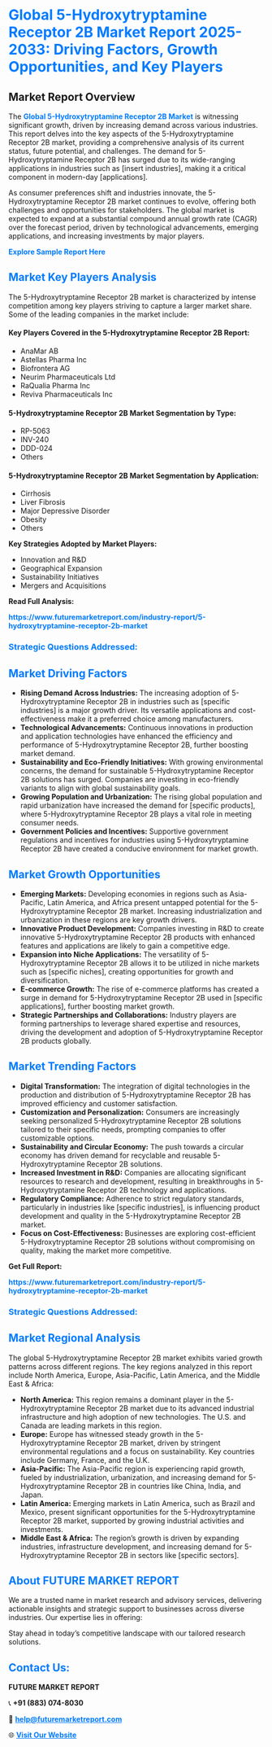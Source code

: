 <h1 style="color: #007BFF;">Global 5-Hydroxytryptamine Receptor 2B Market Report 2025-2033: Driving Factors, Growth Opportunities, and Key Players</h1>

<section id="overview">
<h2>Market Report Overview</h2>
<p>The <a href="https://www.futuremarketreport.com/industry-report/5-hydroxytryptamine-receptor-2b-market" style="color: #007BFF; text-decoration: none;"><strong>Global 5-Hydroxytryptamine Receptor 2B Market</strong></a> is witnessing significant growth, driven by increasing demand across various industries. This report delves into the key aspects of the 5-Hydroxytryptamine Receptor 2B market, providing a comprehensive analysis of its current status, future potential, and challenges. The demand for 5-Hydroxytryptamine Receptor 2B has surged due to its wide-ranging applications in industries such as [insert industries], making it a critical component in modern-day [applications].</p>
<p>As consumer preferences shift and industries innovate, the 5-Hydroxytryptamine Receptor 2B market continues to evolve, offering both challenges and opportunities for stakeholders. The global market is expected to expand at a substantial compound annual growth rate (CAGR) over the forecast period, driven by technological advancements, emerging applications, and increasing investments by major players.</p>
</section>

<section id="overview">
<p><a href="https://www.futuremarketreport.com/request-sample/reportId=85084" style="color: #007BFF; text-decoration: none;"><strong>Explore Sample Report Here</strong></a></p>
</section>

<section id="key-players">
<h2 style="color: #007BFF;">Market Key Players Analysis</h2>
<p>The 5-Hydroxytryptamine Receptor 2B market is characterized by intense competition among key players striving to capture a larger market share. Some of the leading companies in the market include:</p>
<h4>Key Players Covered in the 5-Hydroxytryptamine Receptor 2B Report:</h4>
<ul><li>AnaMar AB</li><li>Astellas Pharma Inc</li><li>Biofrontera AG</li><li>Neurim Pharmaceuticals Ltd</li><li>RaQualia Pharma Inc</li><li>Reviva Pharmaceuticals Inc</li></ul>
<h4>5-Hydroxytryptamine Receptor 2B Market Segmentation by Type:</h4>
<ul><li>RP-5063</li><li>INV-240</li><li>DDD-024</li><li>Others</li></ul>

<h4>5-Hydroxytryptamine Receptor 2B Market Segmentation by Application:</h4>
<ul><li>Cirrhosis</li><li>Liver Fibrosis</li><li>Major Depressive Disorder</li><li>Obesity</li><li>Others</li></ul>
<p><strong>Key Strategies Adopted by Market Players:</strong></p>
<ul>
<li>Innovation and R&D</li>
<li>Geographical Expansion</li>
<li>Sustainability Initiatives</li>
<li>Mergers and Acquisitions</li>
</ul>
</section>

<section>
<p><strong>Read Full Analysis: </strong></p><a href="https://www.futuremarketreport.com/industry-report/5-hydroxytryptamine-receptor-2b-market" style="color: #007BFF; text-decoration: none;"><strong>https://www.futuremarketreport.com/industry-report/5-hydroxytryptamine-receptor-2b-market</strong></a>
<h3 style="color: #007BFF;">Strategic Questions Addressed:</h3>
</section>

<section id="driving-factors">
<h2 style="color: #007BFF;">Market Driving Factors</h2>
<ul>
<li><strong>Rising Demand Across Industries:</strong> The increasing adoption of 5-Hydroxytryptamine Receptor 2B in industries such as [specific industries] is a major growth driver. Its versatile applications and cost-effectiveness make it a preferred choice among manufacturers.</li>
<li><strong>Technological Advancements:</strong> Continuous innovations in production and application technologies have enhanced the efficiency and performance of 5-Hydroxytryptamine Receptor 2B, further boosting market demand.</li>
<li><strong>Sustainability and Eco-Friendly Initiatives:</strong> With growing environmental concerns, the demand for sustainable 5-Hydroxytryptamine Receptor 2B solutions has surged. Companies are investing in eco-friendly variants to align with global sustainability goals.</li>
<li><strong>Growing Population and Urbanization:</strong> The rising global population and rapid urbanization have increased the demand for [specific products], where 5-Hydroxytryptamine Receptor 2B plays a vital role in meeting consumer needs.</li>
<li><strong>Government Policies and Incentives:</strong> Supportive government regulations and incentives for industries using 5-Hydroxytryptamine Receptor 2B have created a conducive environment for market growth.</li>
</ul>
</section>

<section id="growth-opportunities">
<h2 style="color: #007BFF;">Market Growth Opportunities</h2>
<ul>
<li><strong>Emerging Markets:</strong> Developing economies in regions such as Asia-Pacific, Latin America, and Africa present untapped potential for the 5-Hydroxytryptamine Receptor 2B market. Increasing industrialization and urbanization in these regions are key growth drivers.</li>
<li><strong>Innovative Product Development:</strong> Companies investing in R&D to create innovative 5-Hydroxytryptamine Receptor 2B products with enhanced features and applications are likely to gain a competitive edge.</li>
<li><strong>Expansion into Niche Applications:</strong> The versatility of 5-Hydroxytryptamine Receptor 2B allows it to be utilized in niche markets such as [specific niches], creating opportunities for growth and diversification.</li>
<li><strong>E-commerce Growth:</strong> The rise of e-commerce platforms has created a surge in demand for 5-Hydroxytryptamine Receptor 2B used in [specific applications], further boosting market growth.</li>
<li><strong>Strategic Partnerships and Collaborations:</strong> Industry players are forming partnerships to leverage shared expertise and resources, driving the development and adoption of 5-Hydroxytryptamine Receptor 2B products globally.</li>
</ul>
</section>

<section id="trending-factors">
<h2 style="color: #007BFF;">Market Trending Factors</h2>
<ul>
<li><strong>Digital Transformation:</strong> The integration of digital technologies in the production and distribution of 5-Hydroxytryptamine Receptor 2B has improved efficiency and customer satisfaction.</li>
<li><strong>Customization and Personalization:</strong> Consumers are increasingly seeking personalized 5-Hydroxytryptamine Receptor 2B solutions tailored to their specific needs, prompting companies to offer customizable options.</li>
<li><strong>Sustainability and Circular Economy:</strong> The push towards a circular economy has driven demand for recyclable and reusable 5-Hydroxytryptamine Receptor 2B solutions.</li>
<li><strong>Increased Investment in R&D:</strong> Companies are allocating significant resources to research and development, resulting in breakthroughs in 5-Hydroxytryptamine Receptor 2B technology and applications.</li>
<li><strong>Regulatory Compliance:</strong> Adherence to strict regulatory standards, particularly in industries like [specific industries], is influencing product development and quality in the 5-Hydroxytryptamine Receptor 2B market.</li>
<li><strong>Focus on Cost-Effectiveness:</strong> Businesses are exploring cost-efficient 5-Hydroxytryptamine Receptor 2B solutions without compromising on quality, making the market more competitive.</li>
</ul>
</section>

<section>
<p><strong>Get Full Report: </strong></p><a href="https://www.futuremarketreport.com/industry-report/5-hydroxytryptamine-receptor-2b-market" style="color: #007BFF; text-decoration: none;"><strong>https://www.futuremarketreport.com/industry-report/5-hydroxytryptamine-receptor-2b-market</strong></a>
<h3 style="color: #007BFF;">Strategic Questions Addressed:</h3>
</section>


<section id="regional-analysis">
<h2 style="color: #007BFF;">Market Regional Analysis</h2>
<p>The global 5-Hydroxytryptamine Receptor 2B market exhibits varied growth patterns across different regions. The key regions analyzed in this report include North America, Europe, Asia-Pacific, Latin America, and the Middle East & Africa:</p>
<ul>
<li><strong>North America:</strong> This region remains a dominant player in the 5-Hydroxytryptamine Receptor 2B market due to its advanced industrial infrastructure and high adoption of new technologies. The U.S. and Canada are leading markets in this region.</li>
<li><strong>Europe:</strong> Europe has witnessed steady growth in the 5-Hydroxytryptamine Receptor 2B market, driven by stringent environmental regulations and a focus on sustainability. Key countries include Germany, France, and the U.K.</li>
<li><strong>Asia-Pacific:</strong> The Asia-Pacific region is experiencing rapid growth, fueled by industrialization, urbanization, and increasing demand for 5-Hydroxytryptamine Receptor 2B in countries like China, India, and Japan.</li>
<li><strong>Latin America:</strong> Emerging markets in Latin America, such as Brazil and Mexico, present significant opportunities for the 5-Hydroxytryptamine Receptor 2B market, supported by growing industrial activities and investments.</li>
<li><strong>Middle East & Africa:</strong> The region’s growth is driven by expanding industries, infrastructure development, and increasing demand for 5-Hydroxytryptamine Receptor 2B in sectors like [specific sectors].</li>
</ul>
</section>

<footer>
<h2 style="color: #007BFF;">About FUTURE MARKET REPORT</h2>
<p>We are a trusted name in market research and advisory services, delivering actionable insights and strategic support to businesses across diverse industries. Our expertise lies in offering:</p>

<p>Stay ahead in today’s competitive landscape with our tailored research solutions.</p>

<h2 style="color: #007BFF;">Contact Us:</h2>
<p><strong>FUTURE MARKET REPORT</strong></p>
<p>📞 <strong>+91 (883) 074-8030</strong></p>
<p>📧 <strong><a href="mailto:help@futuremarketreport.com" style="color: #007BFF;">help@futuremarketreport.com</a></strong></p>
<p>🌐 <strong><a href="https://www.futuremarketreport.com/" style="color: #007BFF;">Visit Our Website</a></strong></p>
</footer>
